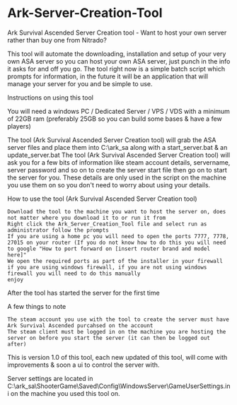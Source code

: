# Ark-Server-Creation-Tool

Ark Survival Ascended Server Creation tool - Want to host your own server rather than buy one from Nitrado?

This tool will automate the downloading, installation and setup of your very own ASA server so you can host your own ASA server, just punch in the info it asks for and off you go.
The tool right now is a simple batch script which prompts for information, in the future it will be an application that will manage your server for you and be simple to use.

Instructions on using this tool

You will need a windows PC / Dedicated Server / VPS / VDS with a minimum of 22GB ram (preferably 25GB so you can build some bases & have a few players)

The tool (Ark Survival Ascended Server Creation tool) will grab the ASA server files and place them into C:\ark_sa along with a start_server.bat & an update_server.bat
The tool (Ark Survival Ascended Server Creation tool) will ask you for a few bits of information like steam account details, servername, server password and so on to create the server start file then go on to start the server for you. These details are only used in the script on the machine you use them on so you don't need to worry about using your details.

How to use the tool (Ark Survival Ascended Server Creation tool)

    Download the tool to the machine you want to host the server on, does not matter where you download it to or run it from
    Right click the Ark_Server_Creation_Tool file and select run as administrator follow the prompts
    If you are using a home pc you will need to open the ports 7777, 7778, 27015 on your router (If you do not know how to do this you will need to google "How to port forward on [insert router brand and model here]"
    We open the required ports as part of the installer in your firewall if you are using windows firewall, if you are not using windows firewall you will need to do this manually
    enjoy

After the tool has started the server for the first time

A few things to note

    The steam account you use with the tool to create the server must have Ark Survival Ascended purcahsed on the account
    The steam client must be logged in on the machine you are hosting the server on before you start the server (it can then be logged out after)

This is version 1.0 of this tool, each new updated of this tool, will come with improvements & soon a ui to control the server with.

Server settings are located in C:\ark_sa\ShooterGame\Saved\Config\WindowsServer\GameUserSettings.ini on the machine you used this tool on.
